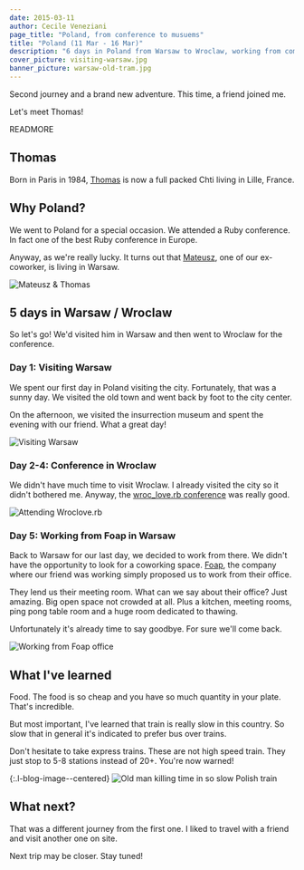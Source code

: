 ```yaml
---
date: 2015-03-11
author: Cecile Veneziani
page_title: "Poland, from conference to musuems"
title: "Poland (11 Mar - 16 Mar)"
description: "6 days in Poland from Warsaw to Wroclaw, working from company offices and attention a Ruby conference."
cover_picture: visiting-warsaw.jpg
banner_picture: warsaw-old-tram.jpg
---
```


Second journey and a brand new adventure. This time, a friend joined me.

Let's meet Thomas!

READMORE

## Thomas

Born in Paris in 1984, [Thomas](https://twitter.com/aryko) is now a full packed Chti living in Lille, France.

## Why Poland?

We went to Poland for a special occasion. We attended a Ruby conference. In fact one of the best Ruby conference in Europe.

Anyway, as we're really lucky. It turns out that [Mateusz](https://twitter.com/mkonikowski), one of our ex-coworker, is living in Warsaw.

![Mateusz & Thomas](/assets/images/blog/articles/2015-03-11-poland/mateusz-and-thomas.jpg)

## 5 days in Warsaw / Wroclaw

So let's go! We'd visited him in Warsaw and then went to Wroclaw for the conference.

### Day 1: Visiting Warsaw

We spent our first day in Poland visiting the city. Fortunately, that was a sunny day. We visited the old town and went back by foot to the city center.

On the afternoon, we visited the insurrection museum and spent the evening with our friend.
What a great day!

![Visiting Warsaw](/assets/images/blog/articles/2015-03-11-poland/warsaw-old-center.jpg)

### Day 2-4: Conference in Wroclaw

We didn't have much time to visit Wroclaw. I already visited the city so it didn't bothered me. Anyway, the [wroc_love.rb conference](http://wrocloverb.com/) was really good.

![Attending Wroclove.rb](/assets/images/blog/articles/2015-03-11-poland/wrocloverb-conference.jpg)

### Day 5: Working from Foap in Warsaw

Back to Warsaw for our last day, we decided to work from there. We didn't have the opportunity to look for a coworking space. [Foap](https://foap.com/), the company where our friend was working simply proposed us to work from their office.

They lend us their meeting room. What can we say about their office? Just amazing. Big open space not crowded at all. Plus a kitchen, meeting rooms, ping pong table room and a huge room dedicated to thawing.

Unfortunately it's already time to say goodbye. For sure we'll come back.

![Working from Foap office](/assets/images/blog/articles/2015-03-11-poland/foap-office.jpg)

## What I've learned

Food. The food is so cheap and you have so much quantity in your plate. That's incredible.

But most important, I've learned that train is really slow in this country. So slow that in general it's indicated to prefer bus over trains.

Don't hesitate to take express trains. These are not high speed train. They just stop to 5-8 stations instead of 20+. You're now warned!

{:.l-blog-image--centered}
![Old man killing time in so slow Polish train](/assets/images/blog/articles/2015-03-11-poland/polish-train.jpg)

## What next?

That was a different journey from the first one. I liked to travel with a friend and visit another one on site.

Next trip may be closer. Stay tuned!
